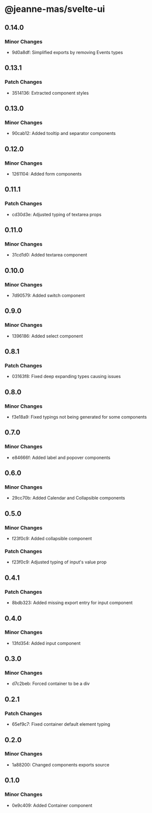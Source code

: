 # @jeanne-mas/svelte-ui

## 0.14.0

### Minor Changes

- 9d0a8df: Simplified exports by removing Events types

## 0.13.1

### Patch Changes

- 3514136: Extracted component styles

## 0.13.0

### Minor Changes

- 90cab12: Added tooltip and separator components

## 0.12.0

### Minor Changes

- 1261104: Added form components

## 0.11.1

### Patch Changes

- cd30d3e: Adjusted typing of textarea props

## 0.11.0

### Minor Changes

- 31cd1d0: Added textarea component

## 0.10.0

### Minor Changes

- 7d90579: Added switch component

## 0.9.0

### Minor Changes

- 1396186: Added select component

## 0.8.1

### Patch Changes

- 03163f8: Fixed deep expanding types causing issues

## 0.8.0

### Minor Changes

- f3e18a9: Fixed typings not being generated for some components

## 0.7.0

### Minor Changes

- e84666f: Added label and popover components

## 0.6.0

### Minor Changes

- 29cc70b: Added Calendar and Collapsible components

## 0.5.0

### Minor Changes

- f23f0c9: Added collapsible component

### Patch Changes

- f23f0c9: Adjusted typing of input's value prop

## 0.4.1

### Patch Changes

- 8bdb323: Added missing export entry for input component

## 0.4.0

### Minor Changes

- 13fd354: Added input component

## 0.3.0

### Minor Changes

- d7c2beb: Forced container to be a div

## 0.2.1

### Patch Changes

- 65ef9c7: Fixed container default element typing

## 0.2.0

### Minor Changes

- 1a88200: Changed components exports source

## 0.1.0

### Minor Changes

- 0e9c409: Added Container component
